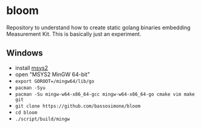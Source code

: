 # bloom

Repository to understand how to create static golang binaries embedding
Measurement Kit. This is basically just an experiment.

## Windows

- install [msys2](http://www.msys2.org/)
- open "MSYS2 MinGW 64-bit"
- `export GOROOT=/mingw64/lib/go`
- `pacman -Syu`
- `pacman -Su mingw-w64-x86_64-gcc mingw-w64-x86_64-go cmake vim make git`
- `git clone https://github.com/bassosimone/bloom`
- `cd bloom`
- `./script/build/mingw`
